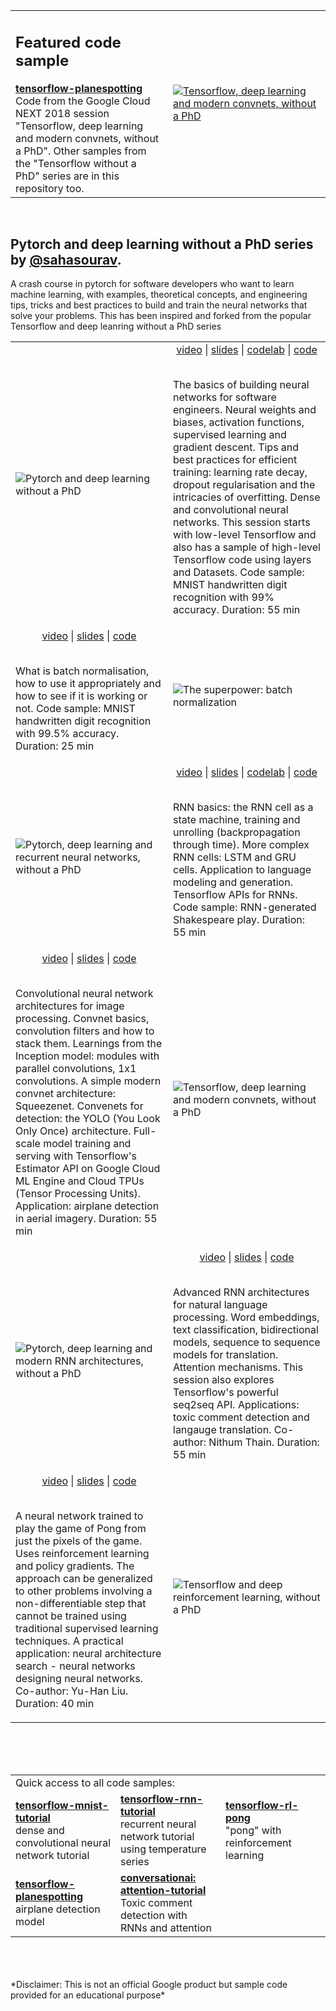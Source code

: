 <table width="100%">
    <tr>
        <td width="50%">
            <H2>Featured code sample</H2>
            <b><a href="tensorflow-planespotting">tensorflow-planespotting</a></b><br/>
            Code from the Google Cloud NEXT 2018 session "Tensorflow, deep
            learning and modern convnets, without a PhD". Other samples from the "Tensorflow without a PhD" series are in
            this repository too.
        <td width="50%"><a href="https://youtu.be/KC4201o83W0"><img alt="Tensorflow, deep
        learning and modern convnets, without a PhD" src="tensorflow-planespotting/img/next2018thumb.jpg"/></a></td>
    </tr>
</table>
<br/>

## Pytorch and deep learning without a PhD series by [@sahasourav](https://twitter.com/sahasourav).

A crash course in pytorch for software developers who want to learn machine learning, with examples, theoretical concepts,
and engineering tips, tricks and best practices to build and train the neural networks that solve your problems.
This has been inspired and forked from the popular Tensorflow and deep leanring without a PhD series

<table width="100%">
    <tr>
        <td width="50%"><img alt="Pytorch and deep learning without a PhD" src="docs/images/flds1.png"/></td>
        <td width="50%">
            <div align="center">
                     <a href="https://youtu.be/u4alGiomYP4">video</a> |
                     <a href="https://docs.google.com/presentation/d/1TVixw6ItiZ8igjp6U17tcgoFrLSaHWQmMOwjlgQY9co/pub?slide=id.p">slides</a> |
                     <a href="https://codelabs.developers.google.com/codelabs/cloud-tensorflow-mnist/#0">codelab</a> |
                     <a href="tensorflow-mnist-tutorial">code</a><br/><br/></div>
                     <p>The basics of building neural networks for software engineers. Neural weights and biases, activation functions, supervised learning and gradient descent.
                     Tips and best practices for efficient training: learning rate decay, dropout regularisation and the intricacies of overfitting. Dense and convolutional neural networks. This session starts with low-level
                     Tensorflow and also has a sample of high-level Tensorflow code using layers and Datasets. Code sample: MNIST handwritten digit recognition with 99% accuracy. Duration: 55 min</p></td>
    </tr>
    <tr>
        <td width="50%"><div align="center">
                                          <a href="https://youtu.be/vq2nnJ4g6N0?t=76m">video</a> |
                                          <a href="https://docs.google.com/presentation/d/18MiZndRCOxB7g-TcCl2EZOElS5udVaCuxnGznLnmOlE/pub?slide=id.g1245051c73_0_25">slides</a> |
                                          <a href="tensorflow-mnist-tutorial/README_BATCHNORM.md">code</a><br/><br/></div>
                                          <p>What is batch normalisation, how to use it appropriately and how to see if it is working or not.
                                          Code sample: MNIST handwritten digit recognition with 99.5% accuracy. Duration: 25 min</p></td>
        <td width="50%"><img alt="The superpower: batch normalization" src="docs/images/flds2.png"/></td>
    </tr>
    <tr>
        <td border=0 width="50%"><img alt="Pytorch, deep learning and recurrent neural networks, without a PhD" src="docs/images/flds3.png"/></td>
        <td border=0 width="50%">
            <div align="center">
                 <a href="https://youtu.be/fTUwdXUFfI8">video</a> |
                 <a href="https://docs.google.com/presentation/d/18MiZndRCOxB7g-TcCl2EZOElS5udVaCuxnGznLnmOlE/pub?slide=id.p">slides</a> |
                 <a href="tensorflow-rnn-tutorial">codelab</a> |
                 <a href="https://github.com/martin-gorner/tensorflow-rnn-shakespeare">code</a><br/><br/></div>
                 <p> RNN basics: the RNN cell as a state machine, training and unrolling (backpropagation through time).
                 More complex RNN cells: LSTM and GRU cells. Application to language modeling and generation. Tensorflow APIs for RNNs.
                 Code sample: RNN-generated Shakespeare play. Duration: 55 min</p></td>
    </tr>
    <tr>
        <td width="50%"><div align="center">
                  <a href="https://youtu.be/KC4201o83W0">video</a> |
                  <a href="https://docs.google.com/presentation/d/19u0Tm0JHL5tpzyarLILvy4qLSuDBFNNx2hwSvZsFPI0/pub">slides</a> |
                  <a href="tensorflow-planespotting">code</a><br/><br/></div>
                  <p>Convolutional neural network architectures for image processing. Convnet basics, convolution filters and how to stack them. 
                  Learnings from the Inception model: modules with parallel convolutions, 1x1 convolutions. A simple modern convnet architecture: Squeezenet.
                  Convenets for detection: the YOLO (You Look Only Once) architecture. Full-scale model training and serving with Tensorflow's Estimator API on Google
                  Cloud ML Engine and Cloud TPUs (Tensor Processing Units).
                  Application: airplane detection in aerial imagery. Duration: 55 min</p></td>
        <td width="50%"><img alt="Tensorflow, deep learning and modern convnets, without a PhD" src="docs/images/flds4.png"/></td>
    </tr>
    <tr>
            <td border=0 width="50%"><img alt="Pytorch, deep learning and modern RNN architectures, without a PhD" src="docs/images/flds5.png"/></td>
            <td border=0 width="50%">
                <div align="center">
                     <a href="https://youtu.be/pzOzmxCR37I">video</a> |
                     <a href="https://docs.google.com/presentation/d/17gLPozfb-l3WCR8FnejNJD9tEI_igTq1YqIXzCtOR14/pub">slides</a> |
                     <a href="https://github.com/conversationai/conversationai-models/tree/master/attention-tutorial">code</a><br/><br/></div>
                     <p>Advanced RNN architectures for natural language processing. Word embeddings, text classification,
                     bidirectional models, sequence to sequence models for translation. Attention mechanisms. This session also explores
                     Tensorflow's powerful seq2seq API. Applications: toxic comment detection and langauge translation.
                     Co-author: Nithum Thain. Duration: 55 min</p></td>
    </tr>
    <tr>
        <td width="50%"><div align="center">
            <a href="https://youtu.be/t1A3NTttvBA">video</a> |
            <a href="https://docs.google.com/presentation/d/1qLVvgKxZlM6_oOZ4-ZoOAB0wTh2IdhbFvuBhsMvmK9I/pub">slides</a> |
            <a href="tensorflow-rl-pong">code</a><br/><br/></div>
            <p>
            A neural network trained to play the game of Pong from just the pixels of the game.
            Uses reinforcement learning and policy gradients. The approach can be generalized to
            other problems involving a non-differentiable step that cannot be trained using traditional supervised learning techniques.
            A practical application: neural architecture search - neural networks designing neural networks. Co-author: Yu-Han Liu. Duration: 40 min</p></td>
        <td width="50%"><img alt="Tensorflow and deep reinforcement learning, without a PhD" src="docs/images/flds6.png"/></td>
        </tr>
</table>
<br/>
<br/>
<br/>
<table width="75%">
    <tr><td colspan="4">Quick access to all code samples:</td></tr>
    <tr>
        <td width="33%">
                    <b><a href="pytorch-mnist-tutorial">tensorflow-mnist-tutorial</a></b><br/>
                    dense and convolutional neural network tutorial
                </td>
        <td width="33%">
            <b><a href="pytorch-rnn-tutorial">tensorflow-rnn-tutorial</a></b><br/>
            recurrent neural network tutorial using temperature series
        </td>
        <td width="33%">
            <b><a href="pytorch-rl-pong">tensorflow-rl-pong</a></b><br/>
            "pong" with reinforcement learning
        </td>
    </tr>
    <tr>
    <td width="33%">
        <b><a href="pytorch-planespotting">tensorflow-planespotting</a></b><br/>
        airplane detection model
    </td>
    <td width="33%">
            <b><a href="https://github.com/conversationai/conversationai-models/tree/master/attention-tutorial">conversationai: attention-tutorial</a></b><br/>
            Toxic comment detection with RNNs and attention
        </td>
    </tr>
</table>
<br/>
<br/>
<br/>
*Disclaimer: This is not an official Google product but sample code provided for an educational purpose*
